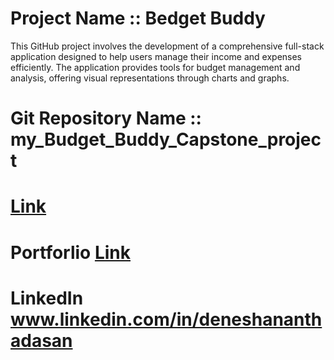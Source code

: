 # Project Name ::  Bedget Buddy

This GitHub project involves the development of a comprehensive full-stack application designed to help users manage their income and expenses efficiently. The application provides tools for budget management and analysis, offering visual representations through charts and graphs.

# Git Repository Name :: my_Budget_Buddy_Capstone_project 
# [Link](https://github.com/DeneshA/my_Budget_Buddy_Capstone_project)

# Portforlio [Link](https://github.com/DeneshA/myPortfolio)

# LinkedIn www.linkedin.com/in/deneshananthadasan
